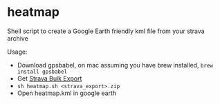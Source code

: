 # heatmap
Shell script to create a Google Earth friendly kml file from your strava archive

Usage:
- Download gpsbabel, on mac assuming you have brew installed, `brew install gpsbabel`
- Get [Strava Bulk Export](https://support.strava.com/hc/en-us/articles/216918437-Exporting-your-Data-and-Bulk-Export)
- `sh heatmap.sh <strava_export>.zip`
- Open heatmap.kml in google earth

